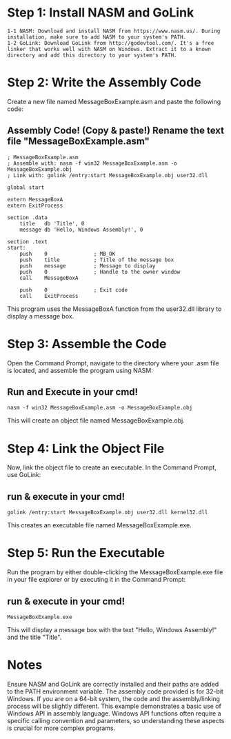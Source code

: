 # Step 1: Install NASM and GoLink
    1-1 NASM: Download and install NASM from https://www.nasm.us/. During installation, make sure to add NASM to your system's PATH.
    1-2 GoLink: Download GoLink from http://godevtool.com/. It's a free linker that works well with NASM on Windows. Extract it to a known directory and add this directory to your system's PATH.
# Step 2: Write the Assembly Code
Create a new file named MessageBoxExample.asm and paste the following code:

## Assembly Code! (Copy & paste!) Rename the text file "MessageBoxExample.asm"

    ; MessageBoxExample.asm
    ; Assemble with: nasm -f win32 MessageBoxExample.asm -o MessageBoxExample.obj
    ; Link with: golink /entry:start MessageBoxExample.obj user32.dll

    global start

    extern MessageBoxA
    extern ExitProcess

    section .data
        title   db 'Title', 0
        message db 'Hello, Windows Assembly!', 0

    section .text
    start:
        push    0               ; MB_OK
        push    title           ; Title of the message box
        push    message         ; Message to display
        push    0               ; Handle to the owner window
        call    MessageBoxA

        push    0               ; Exit code
        call    ExitProcess
        
This program uses the MessageBoxA function from the user32.dll library to display a message box.

# Step 3: Assemble the Code
Open the Command Prompt, navigate to the directory where your .asm file is located, and assemble the program using NASM:

## Run and Execute in your cmd!

    nasm -f win32 MessageBoxExample.asm -o MessageBoxExample.obj
    
This will create an object file named MessageBoxExample.obj.

# Step 4: Link the Object File
Now, link the object file to create an executable. In the Command Prompt, use GoLink:
## run & execute in your cmd!
    golink /entry:start MessageBoxExample.obj user32.dll kernel32.dll

This creates an executable file named MessageBoxExample.exe.

# Step 5: Run the Executable
Run the program by either double-clicking the MessageBoxExample.exe file in your file explorer or by executing it in the Command Prompt:

## run & execute in your cmd!
    MessageBoxExample.exe
This will display a message box with the text "Hello, Windows Assembly!" and the title "Title".

# Notes
Ensure NASM and GoLink are correctly installed and their paths are added to the PATH environment variable.
The assembly code provided is for 32-bit Windows. If you are on a 64-bit system, the code and the assembly/linking process will be slightly different.
This example demonstrates a basic use of Windows API in assembly language. Windows API functions often require a specific calling convention and parameters, so understanding these aspects is crucial for more complex programs.
